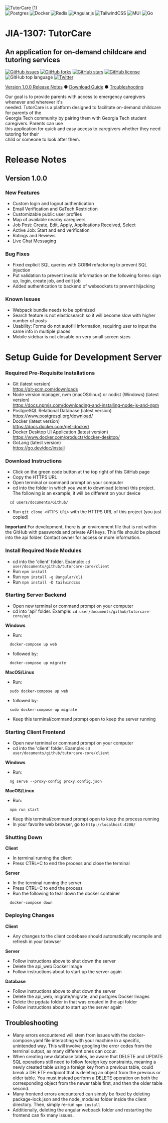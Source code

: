 ![TutorCare (1)](https://user-images.githubusercontent.com/59323055/150261046-70941ab4-8bed-46a0-a3ee-65d22ead7ddb.png) \
![Postgres](https://img.shields.io/badge/postgres-%23316192.svg?style=for-the-badge&logo=postgresql&logoColor=white)
![Docker](https://img.shields.io/badge/docker-%230db7ed.svg?style=for-the-badge&logo=docker&logoColor=white)
![Redis](https://img.shields.io/badge/redis-%23DD0031.svg?style=for-the-badge&logo=redis&logoColor=white)
![Angular.js](https://img.shields.io/badge/angular.js-%23E23237.svg?style=for-the-badge&logo=angularjs&logoColor=white)
![TailwindCSS](https://img.shields.io/badge/tailwindcss-%2338B2AC.svg?style=for-the-badge&logo=tailwind-css&logoColor=white)
![MUI](https://img.shields.io/badge/MUI-%230081CB.svg?style=for-the-badge&logo=material-ui&logoColor=white)
![Go](https://img.shields.io/badge/go-%2300ADD8.svg?style=for-the-badge&logo=go&logoColor=white)
<br>

# JIA-1307: TutorCare

## An application for on-demand childcare and tutoring services
[![GitHub issues](https://img.shields.io/github/issues/k-lombard/TutorCare)](https://github.com/k-lombard/TutorCare/issues)
[![GitHub forks](https://img.shields.io/github/forks/k-lombard/TutorCare)](https://github.com/k-lombard/TutorCare/network)
[![GitHub stars](https://img.shields.io/github/stars/k-lombard/TutorCare)](https://github.com/k-lombard/TutorCare/stargazers)
[![GitHub license](https://img.shields.io/github/license/k-lombard/TutorCare)](https://github.com/k-lombard/TutorCare/blob/main/LICENSE)
![GitHub top language](https://img.shields.io/github/languages/top/k-lombard/TutorCare)
[![Twitter](https://img.shields.io/twitter/url?style=social&url=https%3A%2F%2Fgithub.com%2Fk-lombard%2FTutorCare)](https://twitter.com/intent/tweet?text=Wow:&url=https%3A%2F%2Fgithub.com%2Fk-lombard%2FTutorCare)

<a href="#version1">Version 1.0.0 Release Notes</a> &#9679; <a href="#setup">Download Guide</a> &#9679; <a href="#troubleshooting">Troubleshooting</a>

Our goal is to provide parents with access to emergency caregivers whenever and wherever it's<br>
needed. TutorCare is a platform designed to facilitate on-demand childcare for parents of the<br>
Georgia Tech community by pairing them with Georgia Tech student caregivers. Parents can use <br>
this application for quick and easy access to caregivers whether they need tutoring for their<br>
child or someone to look after them. 

<span name="version1">

# Release Notes
## Version 1.0.0
### New Features
- Custom login and logout authentication
- Email Verification and GaTech Restriction
- Customizable public user profiles
- Map of available nearby caregivers
- Job Post: Create, Edit, Apply, Applications Received, Select
- Active Job: Start and end verification
- Ratings and Reviews
- Live Chat Messaging

### Bug Fixes
- Fixed explicit SQL queries with GORM refactoring to prevent SQL injection
- Put validation to prevent invalid information on the following forms: sign up, login, create job, and edit job
- Added authentication to backend of websockets to prevent hijacking

### Known Issues
- Webpack bundle needs to be optimized
- Search feature is not elasticsearch so it will become slow with higher number of posts
- Usability: Forms do not autofill information, requiring user to input the same info in multiple places
- Mobile sidebar is not closable on very small screen sizes

<span name="setup">

# Setup Guide for Development Server
### Required Pre-Requisite Installations
- Git (latest version) <br>
  https://git-scm.com/downloads
- Node version manager, nvm (macOS/linux) or nodist (Windows) (latest version) <br>
  https://docs.npmjs.com/downloading-and-installing-node-js-and-npm
- PostgreSQL Relational Database (latest version) <br>
  https://www.postgresql.org/download/
- Docker (latest version) <br>
  https://docs.docker.com/get-docker/
- Docker Desktop UI Application (latest version) <br>
  https://www.docker.com/products/docker-desktop/
- GoLang (latest version) <br>
  https://go.dev/doc/install

### Download Instructions
- Click on the green code button at the top right of this GitHub page
- Copy the HTTPS URL
- Open terminal or command prompt on your computer
- cd into the folder in which you want to download (clone) this project. The following is an example, it will be different on your device
```
  cd users/documents/Github/
```
- Run ``` git clone <HTTPS URL> ```  with the HTTPS URL of this project (you just copied)

**Important**
For development, there is an environment file that is not within the GitHub with passwords and private API keys. This file should be placed into the api folder. Contact owner for access or more information.

### Install Required Node Modules
- cd into the 'client' folder. Example: ``` cd user/documents/github/tutorcare-core/client ```
- Run ``` npm install ```
- Run ``` npm install -g @angular/cli ``` 
- Run ``` npm install -D tailwindcss ```

### Starting Server Backend
- Open new terminal or command prompt on your computer
- cd into 'api' folder. Example: ``` cd user/documents/github/tutorcare-core/api ```

**Windows**
- Run:
```
  docker-compose up web
```
- followed by: 
```
  docker-compose up migrate
```
**MacOS/Linux**
- Run:
```
  sudo docker-compose up web
```
- followed by:
```
  sudo docker-compose up migrate
```
- Keep this terminal/command prompt open to keep the server running

### Starting Client Frontend
- Open new terminal or command prompt on your computer
- cd into the 'client' folder. Example: ``` cd user/documents/github/tutorcare-core/client ```

**Windows**
- Run:
```
  ng serve --proxy-config proxy.config.json
```
**MacOS/Linux**
- Run:
```
  npm run start
```
- Keep this terminal/command prompt open to keep the process running
- In your favorite web browser, go to ```http://localhost:4200/ ```

### Shutting Down
**Client**
- In terminal running the client
- Press CTRL+C to end the process and close the terminal

**Server**
- In the terminal running the server
- Press CTRL+C to end the process
- Run the following to tear down the docker container
```
  docker-compose down
```

### Deploying Changes
**Client**
- Any changes to the client codebase should automatically recompile and refresh in your browser

**Server**
- Follow instructions above to shut down the server
- Delete the api_web Docker Image
- Follow instructions about to start up the server again

**Database**
- Follow instructions above to shut down the server
- Delete the api_web, migrate/migrate, and postgres Docker Images
- Delete the pgdata folder in that was created in the api folder 
- Follow instructions about to start up the server again

<span name="troubleshooting">

## Troubleshooting
- Many errors encountered will stem from issues with the docker-compose.yaml file interacting with your machine in a specific, unintended way. This will involve googling the error codes from the terminal output, as many different ones can occur. 
- When creating new database tables, be aware that DELETE and UPDATE SQL operations still need to follow foreign key constraints, meaning a newly created table using a foreign key from a previous table, could break a DELETE endpoint that is deleting an object from the previous or older table. You must instead perform a DELETE operation on both the corresponding object from the newer table first, and then the older table second.
- Many frontend errors encountered can simply be fixed by deleting package-lock.json and the node_modules folder inside the client directory. Then, simply re-run ``` npm install ```
- Additionally, deleting the angular webpack folder and restarting the frontend can fix many issues. 

